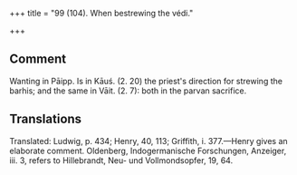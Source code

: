 +++
title = "99 (104). When bestrewing the védi."

+++
## Comment
Wanting in Pāipp. Is in Kāuś. (2. 20) the priest's direction for strewing the barhis; and the same in Vāit. (2. 7): both in the parvan sacrifice.


## Translations
Translated: Ludwig, p. 434; Henry, 40, 113; Griffith, i. 377.—Henry gives an elaborate comment. Oldenberg, Indogermanische Forschungen, Anzeiger, iii. 3, refers to Hillebrandt, Neu- und Vollmondsopfer, 19, 64.
